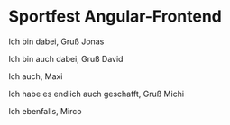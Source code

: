 # Sportfest Angular-Frontend

Ich bin dabei, Gruß Jonas

Ich bin auch dabei, Gruß David

Ich auch, Maxi

Ich habe es endlich auch geschafft, Gruß Michi

Ich ebenfalls, Mirco
